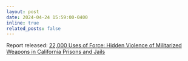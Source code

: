 ```yaml
---
layout: post
date: 2024-04-24 15:59:00-0400
inline: true
related_posts: false
---
```


Report released: <a href="https://afsc.org/state-violence-california-prison-jail-uof?ms=EMA24EM0424HJCA&emci=b3cb7ec0-8102-ef11-96f3-7c1e521b07f9&emdi=764491bf-8202-ef11-96f3-7c1e521b07f9&ceid=1227634">22,000 Uses of Force: Hidden Violence of Militarized Weapons in California Prisons and Jails</a>
